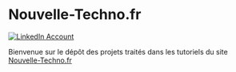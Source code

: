 # Nouvelle-Techno.fr

[![LinkedIn Account](https://img.shields.io/badge/LinkedIn-0e76a8?style=for-the-badge&logo=linkedin)](https://www.linkedin.com/company/nouvelle-techno-fr)

Bienvenue sur le dépôt des projets traités dans les tutoriels du site  [Nouvelle-Techno.fr](https://nouvelle-techno.fr)


